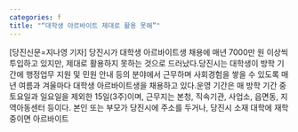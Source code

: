```yaml
---
categories: f
title: "“대학생 아르바이트 제대로 활용 못해”"
---
```

[당진신문=지나영 기자] 당진시가 대학생 아르바이트생 채용에 매년 7000만 원 이상씩 투입하고 있지만, 제대로 활용하지 못하는 것으로 드러났다.당진시는 대학생이 방학 기간에 행정업무 지원 및 민원 안내 등의 분야에서 근무하며 사회경험을 쌓을 수 있도록 매년 여름과 겨울마다 대학생 아르바이트생을 채용하고 있다.운영 기간은 매 방학 기간 중 토요일과 일요일을 제외한 15일(3주)이며, 근무지는 본청, 직속기관, 사업소, 읍면동, 지역아동센터 등이다. 본인 또는 부모가 당진시에 주소를 두거나, 당진시 소재 대학에 재학 중이면 아르바이트